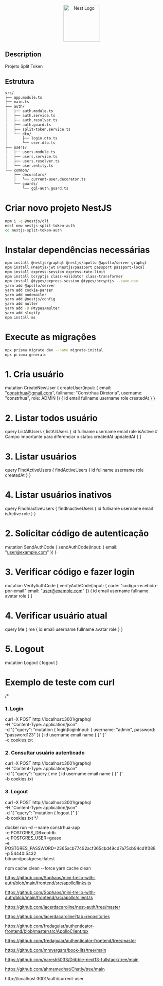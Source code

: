 <p align="center">
  <a href="http://nestjs.com/" target="blank"><img src="https://nestjs.com/img/logo-small.svg" width="120" alt="Nest Logo" /></a>
</p>


## Description

Projeto Split Token

## Estrutura

```bash
src/
├── app.module.ts
├── main.ts
├── auth/
│   ├── auth.module.ts
│   ├── auth.service.ts
│   ├── auth.resolver.ts
│   ├── auth.guard.ts
│   ├── split-token.service.ts
│   └── dto/
│       ├── login.dto.ts
│       └── user.dto.ts
├── users/
│   ├── users.module.ts
│   ├── users.service.ts
│   ├── users.resolver.ts
│   └── user.entity.ts
└── common/
    ├── decorators/
    │   └── current-user.decorator.ts
    └── guards/
        └── gql-auth.guard.ts
```
# Criar novo projeto NestJS
```bash
npm i -g @nestjs/cli
nest new nestjs-split-token-auth
cd nestjs-split-token-auth
```

# Instalar dependências necessárias
```bash
npm install @nestjs/graphql @nestjs/apollo @apollo/server graphql
npm install @nestjs/jwt @nestjs/passport passport passport-local
npm install express-session express-rate-limit
npm install bcryptjs class-validator class-transformer
npm install @types/express-session @types/bcryptjs --save-dev
yarn add @apollo/server
yarn add cookie-parser
yarn add nodemailer
yarn add @nestjs/config
yarn add multer
yarn add -D @types/multer
yarn add slugify
npm install ms
```

# Execute as migrações
```bash
npx prisma migrate dev --name migrate-initial
npx prisma generate
```

# 1. Cria usuário
mutation CreateNewUser {
  createUser(input: {
    email: "constrhua@gmail.com",
    fullname: "Constrhua Diretoria",
    username: "constrhua",
    role: ADMIN 
  }) {
    id
    email
    fullname
    username
    role
    createdAt 
  }
}

# 2. Listar todos usuário
query ListAllUsers {
  listAllUsers {
    id
    fullname
    username
    email
    role
    isActive # Campo importante para diferenciar o status
    createdAt
    updatedAt
  }
}

# 3. Listar usuários 
query FindActiveUsers {
  findActiveUsers {
    id
    fullname
    username
    role
    createdAt
  }
}

# 4. Listar usuários inativos
query FindInactiveUsers {
  findInactiveUsers {
    id
    fullname
    username
    email
    isActive
    role
  }
}

# 2. Solicitar código de autenticação
mutation SendAuthCode {
  sendAuthCode(input: {
    email: "user@example.com"
  })
}

# 3. Verificar código e fazer login
mutation VerifyAuthCode {
  verifyAuthCode(input: {
    code: "codigo-recebido-por-email"
    email: "user@example.com"
  }) {
    id
    email
    username
    fullname
    avatar
    role
  }
}

# 4. Verificar usuário atual
query Me {
  me {
    id
    email
    username
    fullname
    avatar
    role
  }
}

# 5. Logout
mutation Logout {
  logout
}

# Exemplo de teste com curl
/*
### 1. Login
curl -X POST http://localhost:3001/graphql \
  -H "Content-Type: application/json" \
  -d '{
    "query": "mutation { login(loginInput: { username: \"admin\", password: \"password123\" }) { id username email name } }"
  }' \
  -c cookies.txt

### 2. Consultar usuário autenticado
curl -X POST http://localhost:3001/graphql \
  -H "Content-Type: application/json" \
  -d '{
    "query": "query { me { id username email name } }"
  }' \
  -b cookies.txt

### 3. Logout
curl -X POST http://localhost:3001/graphql \
  -H "Content-Type: application/json" \
  -d '{
    "query": "mutation { logout }"
  }' \
  -b cookies.txt
*/

docker run -d --name constrhua-app \
  -e POSTGRES_DB=cotdb \
  -e POSTGRES_USER=gease \
  -e POSTGRES_PASSWORD=2365acb77492acf365cbd49cd7a75cb94cd1f088 \
  -p 54440:5432 \
  bitnami/postgresql:latest

npm cache clean --force 
yarn cache clean

https://github.com/Sophaos/mini-trello-with-auth/blob/main/frontend/src/apollo/links.ts

https://github.com/Sophaos/mini-trello-with-auth/blob/main/frontend/src/apollo/client.ts

https://github.com/lacerdacaroline/nest-auth/tree/master

https://github.com/lacerdacaroline?tab=repositories

https://github.com/fredaguiar/authenticator-frontend/blob/master/src/ApolloClient.tsx

https://github.com/fredaguiar/authenticator-frontend/tree/master

https://github.com/mmvergara/book-lits/tree/main

https://github.com/naresh5033/Dribble-next13-fullstack/tree/main

https://github.com/ahmamedhat/Chatly/tree/main

http://localhost:3001/auth/current-user

